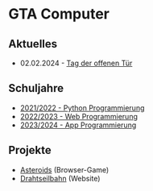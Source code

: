 # GTA Computer

## Aktuelles

- 02.02.2024 - [Tag der offenen Tür](2024/tdot.md)

## Schuljahre

- [2021/2022 - Python Programmierung](2021/index.md)
- [2022/2023 - Web Programmierung](2022/index.md)
- [2023/2024 - App Programmierung](2023/index.md)

## Projekte

- [Asteroids](asteroids) (Browser-Game)
- [Drahtseilbahn](2023/drahtseilbahn.md) (Website)